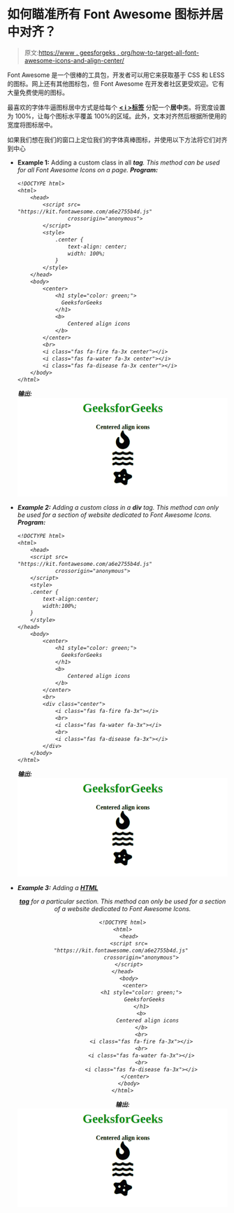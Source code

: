 # 如何瞄准所有 Font Awesome 图标并居中对齐？

> 原文:[https://www . geesforgeks . org/how-to-target-all-font-awesome-icons-and-align-center/](https://www.geeksforgeeks.org/how-to-target-all-font-awesome-icons-and-align-them-center/)

Font Awesome 是一个很棒的工具包，开发者可以用它来获取基于 CSS 和 LESS 的图标。网上还有其他图标包，但 Font Awesome 在开发者社区更受欢迎。它有大量免费使用的图标。

最喜欢的字体牛逼图标居中方式是给每个 **[< i >标签](https://www.geeksforgeeks.org/html-i-tag/)** 分配一个**居中**类。将宽度设置为 100%，让每个图标水平覆盖 100%的区域。此外，文本对齐然后根据所使用的宽度将图标居中。

如果我们想在我们的窗口上定位我们的字体真棒图标，并使用以下方法将它们对齐到中心

*   **Example 1:** Adding a custom class in all **<i> tag**. This method can be used for all Font Awesome Icons on a page.
    **Program:**

    ```htmlhtml
    <!DOCTYPE html>
    <html>
        <head>
            <script src=
    "https://kit.fontawesome.com/a6e2755b4d.js" 
                    crossorigin="anonymous">
            </script>
            <style>
                .center {
                    text-align: center;
                    width: 100%;
                }
            </style>
        </head>
        <body>
            <center>
                <h1 style="color: green;">
                  GeeksforGeeks
                </h1>
                <b>
                    Centered align icons
                </b>
            </center>
            <br>
            <i class="fas fa-fire fa-3x center"></i>
            <i class="fas fa-water fa-3x center"></i>
            <i class="fas fa-disease fa-3x center"></i>
        </body>
    </html>
    ```

    **输出:** ![](img/5cdcb7c7dccbb1ed60afd8ec4d10f2c8.png)

*   **Example 2:** Adding a custom class in a **div** tag. This method can only be used for a section of website dedicated to Font Awesome Icons.
    **Program:**

    ```htmlhtml
    <!DOCTYPE html>
    <html>
        <head>
        <script src=
    "https://kit.fontawesome.com/a6e2755b4d.js" 
                crossorigin="anonymous">
        </script>
        <style>
        .center {
            text-align:center;
            width:100%;
        }
        </style>
    </head>
        <body>
            <center>
                <h1 style="color: green;">
                  GeeksforGeeks
                </h1>
                <b>
                    Centered align icons
                </b>
            </center>
            <br>
            <div class="center">
                <i class="fas fa-fire fa-3x"></i>
                <br>
                <i class="fas fa-water fa-3x"></i>
                <br>
                <i class="fas fa-disease fa-3x"></i>
            </div>
        </body>
    </html>

    ```

    **输出:** ![](img/5cdcb7c7dccbb1ed60afd8ec4d10f2c8.png)

*   **Example 3:** Adding a **[HTML <center> tag](https://www.geeksforgeeks.org/html-center-tag/)** for a particular section. This method can only be used for a section of a website dedicated to Font Awesome Icons.

    ```htmlhtml
    <!DOCTYPE html>
    <html>
        <head>
        <script src=
    "https://kit.fontawesome.com/a6e2755b4d.js" 
                crossorigin="anonymous">
        </script>
    </head>
        <body>
            <center>
                <h1 style="color: green;">
                  GeeksforGeeks
                </h1>
                <b>
                    Centered align icons
                </b>
                <br>
                <i class="fas fa-fire fa-3x"></i>
                <br>
                <i class="fas fa-water fa-3x"></i>
                <br>
                <i class="fas fa-disease fa-3x"></i>
            </center>
        </body>
    </html>
    ```

    **输出:** ![](img/5cdcb7c7dccbb1ed60afd8ec4d10f2c8.png)